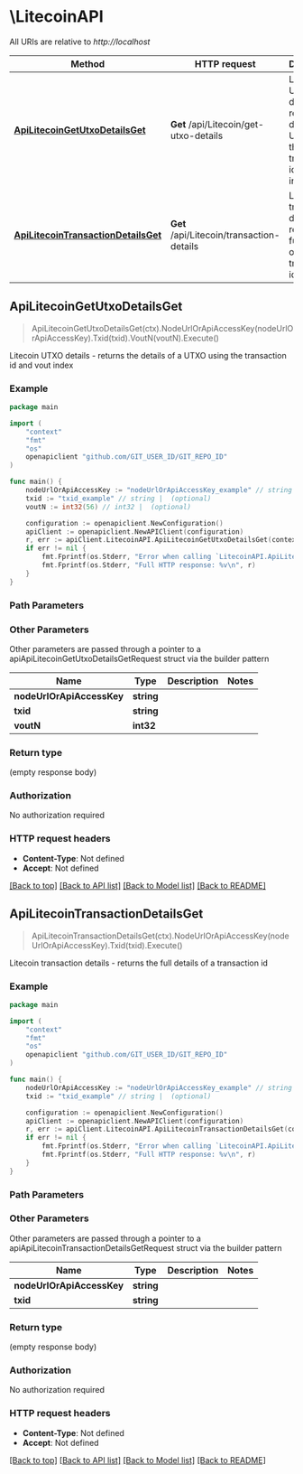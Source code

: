 # \LitecoinAPI

All URIs are relative to *http://localhost*

Method | HTTP request | Description
------------- | ------------- | -------------
[**ApiLitecoinGetUtxoDetailsGet**](LitecoinAPI.md#ApiLitecoinGetUtxoDetailsGet) | **Get** /api/Litecoin/get-utxo-details | Litecoin UTXO details - returns the details of a UTXO using the transaction id and vout index
[**ApiLitecoinTransactionDetailsGet**](LitecoinAPI.md#ApiLitecoinTransactionDetailsGet) | **Get** /api/Litecoin/transaction-details | Litecoin transaction details - returns the full details of a transaction id



## ApiLitecoinGetUtxoDetailsGet

> ApiLitecoinGetUtxoDetailsGet(ctx).NodeUrlOrApiAccessKey(nodeUrlOrApiAccessKey).Txid(txid).VoutN(voutN).Execute()

Litecoin UTXO details - returns the details of a UTXO using the transaction id and vout index

### Example

```go
package main

import (
	"context"
	"fmt"
	"os"
	openapiclient "github.com/GIT_USER_ID/GIT_REPO_ID"
)

func main() {
	nodeUrlOrApiAccessKey := "nodeUrlOrApiAccessKey_example" // string |  (optional)
	txid := "txid_example" // string |  (optional)
	voutN := int32(56) // int32 |  (optional)

	configuration := openapiclient.NewConfiguration()
	apiClient := openapiclient.NewAPIClient(configuration)
	r, err := apiClient.LitecoinAPI.ApiLitecoinGetUtxoDetailsGet(context.Background()).NodeUrlOrApiAccessKey(nodeUrlOrApiAccessKey).Txid(txid).VoutN(voutN).Execute()
	if err != nil {
		fmt.Fprintf(os.Stderr, "Error when calling `LitecoinAPI.ApiLitecoinGetUtxoDetailsGet``: %v\n", err)
		fmt.Fprintf(os.Stderr, "Full HTTP response: %v\n", r)
	}
}
```

### Path Parameters



### Other Parameters

Other parameters are passed through a pointer to a apiApiLitecoinGetUtxoDetailsGetRequest struct via the builder pattern


Name | Type | Description  | Notes
------------- | ------------- | ------------- | -------------
 **nodeUrlOrApiAccessKey** | **string** |  | 
 **txid** | **string** |  | 
 **voutN** | **int32** |  | 

### Return type

 (empty response body)

### Authorization

No authorization required

### HTTP request headers

- **Content-Type**: Not defined
- **Accept**: Not defined

[[Back to top]](#) [[Back to API list]](../README.md#documentation-for-api-endpoints)
[[Back to Model list]](../README.md#documentation-for-models)
[[Back to README]](../README.md)


## ApiLitecoinTransactionDetailsGet

> ApiLitecoinTransactionDetailsGet(ctx).NodeUrlOrApiAccessKey(nodeUrlOrApiAccessKey).Txid(txid).Execute()

Litecoin transaction details - returns the full details of a transaction id

### Example

```go
package main

import (
	"context"
	"fmt"
	"os"
	openapiclient "github.com/GIT_USER_ID/GIT_REPO_ID"
)

func main() {
	nodeUrlOrApiAccessKey := "nodeUrlOrApiAccessKey_example" // string |  (optional)
	txid := "txid_example" // string |  (optional)

	configuration := openapiclient.NewConfiguration()
	apiClient := openapiclient.NewAPIClient(configuration)
	r, err := apiClient.LitecoinAPI.ApiLitecoinTransactionDetailsGet(context.Background()).NodeUrlOrApiAccessKey(nodeUrlOrApiAccessKey).Txid(txid).Execute()
	if err != nil {
		fmt.Fprintf(os.Stderr, "Error when calling `LitecoinAPI.ApiLitecoinTransactionDetailsGet``: %v\n", err)
		fmt.Fprintf(os.Stderr, "Full HTTP response: %v\n", r)
	}
}
```

### Path Parameters



### Other Parameters

Other parameters are passed through a pointer to a apiApiLitecoinTransactionDetailsGetRequest struct via the builder pattern


Name | Type | Description  | Notes
------------- | ------------- | ------------- | -------------
 **nodeUrlOrApiAccessKey** | **string** |  | 
 **txid** | **string** |  | 

### Return type

 (empty response body)

### Authorization

No authorization required

### HTTP request headers

- **Content-Type**: Not defined
- **Accept**: Not defined

[[Back to top]](#) [[Back to API list]](../README.md#documentation-for-api-endpoints)
[[Back to Model list]](../README.md#documentation-for-models)
[[Back to README]](../README.md)

